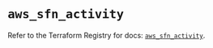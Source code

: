# `aws_sfn_activity`

Refer to the Terraform Registry for docs: [`aws_sfn_activity`](https://registry.terraform.io/providers/hashicorp/aws/4.54.0/docs/resources/sfn_activity).
